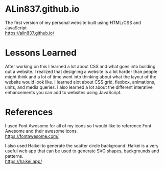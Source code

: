 # ALin837.github.io
The first version of my personal website built using HTML/CSS and JavaScript \
https://alin837.github.io/

# Lessons Learned
After working on this I learned a lot about CSS and what goes into building out a website. I realized that designing a website is a lot harder than people might think and a lot of time went into thinking about what the layout of the website would look like.  I learned alot about CSS grid, flexbox, animations, units, and media queries.  I also learned a lot about the different interative enhancements you can add to websites using JavaScript. 

# References
I used Font Awesome for all of my icons so I would like to reference Font Awesome and their awesome icons.\
https://fontawesome.com/

I also used Haikei to generate the scatter circle background. Haikei is a very useful web app that can be used to generate SVG shapes, backgrounds and patterns.\
https://haikei.app/

